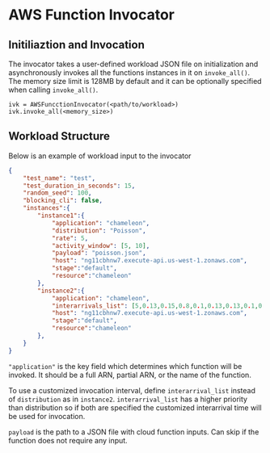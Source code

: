 # AWS Function Invocator
## Initiliaztion and Invocation
The invocator takes a user-defined workload JSON file on initialization and asynchronously invokes all the functions instances in it on `invoke_all()`. The memory size limit is 128MB by default and it can be optionally specified when calling `invoke_all()`.
```
ivk = AWSFuncctionInvocator(<path/to/workload>)
ivk.invoke_all(<memory_size>)
```

## Workload Structure
Below is an example of workload input to the invocator
``` json
{                                                          
    "test_name": "test",
    "test_duration_in_seconds": 15,
    "random_seed": 100,
    "blocking_cli": false,
    "instances":{
        "instance1":{
            "application": "chameleon",
            "distribution": "Poisson",
            "rate": 5,
            "activity_window": [5, 10],
            "payload": "poisson.json",
            "host": "ng11cbhnw7.execute-api.us-west-1.zonaws.com",
            "stage":"default",
            "resource":"chameleon"
        },
        "instance2":{
            "application": "chameleon",
            "interarrivals_list": [5,0.13,0.15,0.8,0.1,0.13,0.13,0.1,0.4],
            "host": "ng11cbhnw7.execute-api.us-west-1.zonaws.com",
            "stage":"default",
            "resource":"chameleon"
        },
    }
}
```

`"application"` is the key field which determines which function will be invoked. It should be a full ARN, partial ARN, or the name of the function.

To use a customized invocation interval, define `interarrival_list` instead of `distribution` as in `instance2`. `interarrival_list` has a higher priority than distribution so if both are specified the customized interarrival time will be used for invocation.

`payload` is the path to a JSON file with cloud function inputs. Can skip if the function does not require any input.

